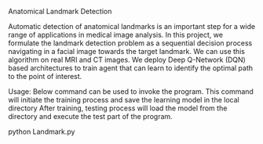 Anatomical Landmark Detection

Automatic detection of anatomical landmarks is an important step for a wide range of applications in medical image analysis. 
In this project, we formulate the landmark detection problem as a sequential decision process navigating in a facial image towards the target landmark.
We can use this algorithm on real MRI and CT images.
We deploy Deep Q-Network (DQN) based architectures to train agent that can learn to identify the optimal path to the point of interest. 
 
 
Usage: Below command can be used to invoke the program. This command will initiate the training process and save the learning model in the local directory
After training, testing process will load the model from the directory and execute the test part of the program.

python Landmark.py
